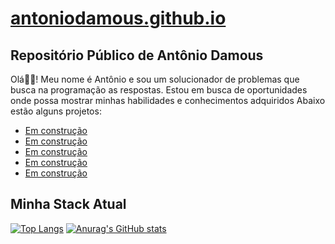 # [antoniodamous.github.io](antoniodamous.github.io)

## Repositório Público de Antônio Damous

Olá🖖🏼! Meu nome é Antônio e sou um solucionador de problemas que busca na programação as respostas. Estou em busca de oportunidades onde possa mostrar minhas habilidades e conhecimentos adquiridos 
Abaixo estão alguns projetos:

- [Em construção](ul)
- [Em construção](ul)
- [Em construção](ul)
- [Em construção](ul)
- [Em construção](ul)

## Minha Stack Atual

[![Top Langs](https://github-readme-stats.vercel.app/api/top-langs/?username=antoniodamous)](https://github.com/antoniodamous/github-readme-stats)
[![Anurag's GitHub stats](https://github-readme-stats.vercel.app/api?username=antoniodamous)](https://github.com/antoniodamous/github-readme-stats)

